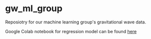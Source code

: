 # gw_ml_group
Reposiotry for our machine learning group's gravitational wave data.

Google Colab notebook for regression model can be found [here](https://colab.research.google.com/github/znasipak/gw_ml_group/blob/main/notebooks/simple_regression.ipynb)
